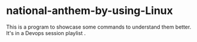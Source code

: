 # national-anthem-by-using-Linux

This is a program to showcase some commands to understand them better. It's in a Devops session playlist .
